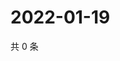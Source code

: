 # 2022-01-19

共 0 条

<!-- BEGIN WEIBO -->
<!-- 最后更新时间 Wed Jan 19 2022 13:12:44 GMT+0800 (China Standard Time) -->

<!-- END WEIBO -->
